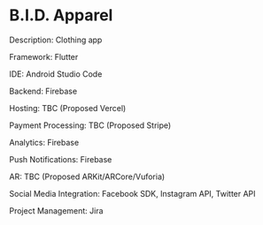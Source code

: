# B.I.D. Apparel

Description: Clothing app

Framework: Flutter

IDE: Android Studio Code

Backend: Firebase

Hosting: TBC (Proposed Vercel)

Payment Processing: TBC (Proposed Stripe)

Analytics: Firebase

Push Notifications: Firebase

AR: TBC (Proposed ARKit/ARCore/Vuforia)

Social Media Integration: Facebook SDK, Instagram API, Twitter API

Project Management: Jira
